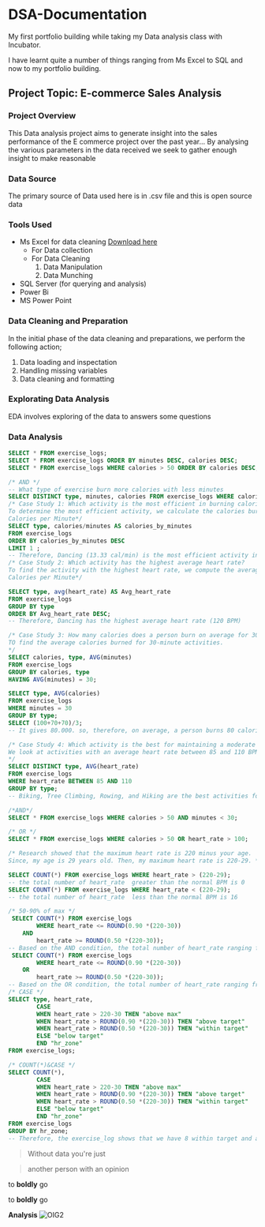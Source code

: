 # DSA-Documentation
My first portfolio building while taking my Data analysis class with Incubator. 

I have learnt quite a number of things ranging from Ms Excel to SQL and now to my portfolio building. 

## Project Topic: E-commerce Sales Analysis

### Project Overview
This Data analysis project aims to generate insight into the sales performance of the E commerce project over the past year... By analysing the various parameters in the data received we seek to gather enough insight to make reasonable 

### Data Source
  The primary source of Data used here is in .csv file and this is open source data 

### Tools Used
- Ms Excel for data cleaning [Download here](https://www.microsoft.com/en-us/microsoft-365/excel)
    - For Data collection
    - For Data Cleaning
        1. Data Manipulation
        2. Data Munching
- SQL Server (for querying and analysis)
- Power Bi 
- MS Power Point
### Data Cleaning and Preparation
In the initial phase of the data cleaning and preparations, we perform the following action;
1. Data loading and inspectation
2. Handling missing variables
3. Data cleaning and formatting
   
### Explorating Data Analysis 
EDA involves exploring of the data to answers some questions

### Data Analysis 
``` SQL
SELECT * FROM exercise_logs;
SELECT * FROM exercise_logs ORDER BY minutes DESC, calories DESC;
SELECT * FROM exercise_logs WHERE calories > 50 ORDER BY calories DESC;

/* AND */
-- What type of exercise burn more calories with less minutes
SELECT DISTINCT type, minutes, calories FROM exercise_logs WHERE calories > 50 AND minutes <30 ORDER BY calories DESC;
/* Case Study 1: Which activity is the most efficient in burning calories per minute?
To determine the most efficient activity, we calculate the calories burned per minute for each activity and compare. 
Calories per Minute*/
SELECT type, calories/minutes AS calories_by_minutes
FROM exercise_logs
ORDER BY calories_by_minutes DESC
LIMIT 1 ;
-- Therefore, Dancing (13.33 cal/min) is the most efficient activity in the burning calories per minutes
/* Case Study 2: Which activity has the highest average heart rate?
To find the activity with the highest heart rate, we compute the average heart rate for each activity. 
Calories per Minute*/

SELECT type, avg(heart_rate) AS Avg_heart_rate
FROM exercise_logs
GROUP BY type
ORDER BY Avg_heart_rate DESC;
-- Therefore, Dancing has the highest average heart rate (120 BPM)

/* Case Study 3: How many calories does a person burn on average for 30 minutes of activity?
TO find the average calories burned for 30-minute activities.
*/
SELECT calories, type, AVG(minutes)
FROM exercise_logs
GROUP BY calories, type
HAVING AVG(minutes) = 30;

SELECT type, AVG(calories)
FROM exercise_logs
WHERE minutes = 30
GROUP BY type;
SELECT (100+70+70)/3;
-- It gives 80.000. so, therefore, on average, a person burns 80 calories in 30 minutes of activity.

/* Case Study 4: Which activity is the best for maintaining a moderate heart rate (85-110 BPM)?
We look at activities with an average heart rate between 85 and 110 BPM.
*/
SELECT DISTINCT type, AVG(heart_rate)
FROM exercise_logs
WHERE heart_rate BETWEEN 85 AND 110
GROUP BY type;
-- Biking, Tree Climbing, Rowing, and Hiking are the best activities for maintaining a moderate heart rate (85-110 BPM). While Dancing (120 BPM) is too high 

/*AND*/
SELECT * FROM exercise_logs WHERE calories > 50 AND minutes < 30;

/* OR */ 
SELECT * FROM exercise_logs WHERE calories > 50 OR heart_rate > 100;

/* Research showed that the maximum heart rate is 220 minus your age. 
Since, my age is 29 years old. Then, my maximum heart rate is 220-29. */

SELECT COUNT(*) FROM exercise_logs WHERE heart_rate > (220-29);
-- the total number of heart_rate  greater than the normal BPM is 0
SELECT COUNT(*) FROM exercise_logs WHERE heart_rate < (220-29);
-- the total number of heart_rate  less than the normal BPM is 16

/* 50-90% of max */ 
 SELECT COUNT(*) FROM exercise_logs 
		WHERE heart_rate <= ROUND(0.90 *(220-30))
	AND 
		heart_rate >= ROUND(0.50 *(220-30));
-- Based on the AND condition, the total number of heart_rate ranging from 50 to 90% of maximum is 8        
 SELECT COUNT(*) FROM exercise_logs 
		WHERE heart_rate <= ROUND(0.90 *(220-30))
	OR
		heart_rate >= ROUND(0.50 *(220-30));      
-- Based on the OR condition, the total number of heart_rate ranging from 50 to 90% of maximum is 16
/* CASE */ 
SELECT type, heart_rate,
		CASE 
        WHEN heart_rate > 220-30 THEN "above max"
		WHEN heart_rate > ROUND(0.90 *(220-30)) THEN "above target"
        WHEN heart_rate > ROUND(0.50 *(220-30)) THEN "within target"
        ELSE "below target"
        END "hr_zone"
FROM exercise_logs;

/* COUNT(*)&CASE */ 
SELECT COUNT(*),
		CASE 
        WHEN heart_rate > 220-30 THEN "above max"
		WHEN heart_rate > ROUND(0.90 *(220-30)) THEN "above target"
        WHEN heart_rate > ROUND(0.50 *(220-30)) THEN "within target"
        ELSE "below target"
        END "hr_zone"
FROM exercise_logs
GROUP BY hr_zone;
-- Therefore, the exercise_log shows that we have 8 within target and also 8 below target of the heart.
```

  

> Without data you're just

> another person with an opinion

to **boldly** go

to __boldly__ go

**Analysis**
![OIG2](https://github.com/user-attachments/assets/e0a1dae4-9f37-459a-a49e-2a3935c42a87)

